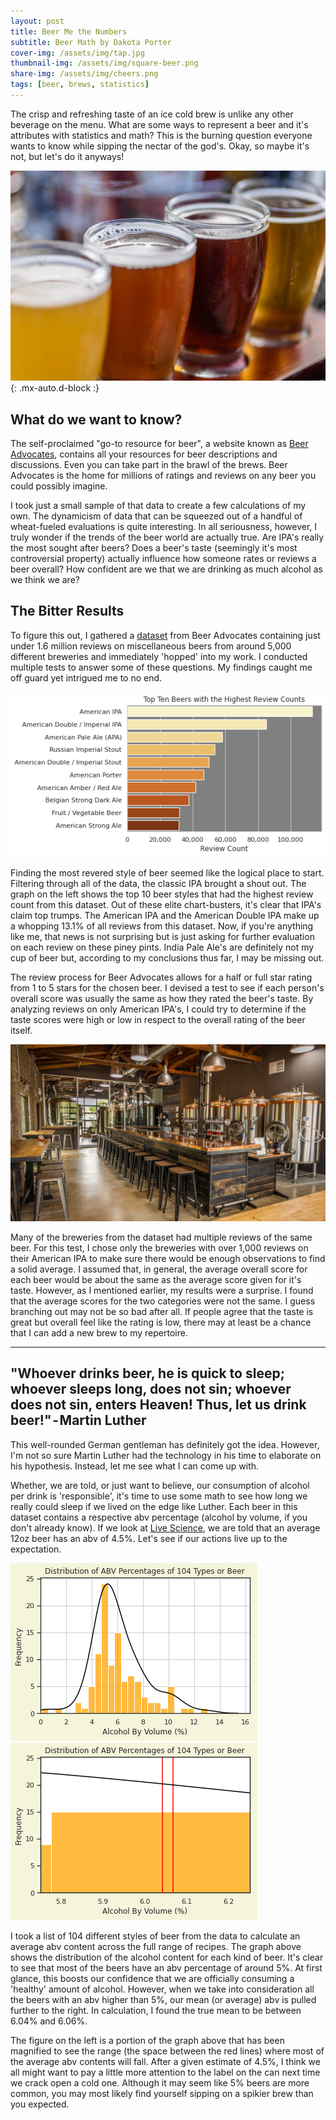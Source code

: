 ```yaml
---
layout: post
title: Beer Me the Numbers
subtitle: Beer Math by Dakota Porter
cover-img: /assets/img/tap.jpg
thumbnail-img: /assets/img/square-beer.png
share-img: /assets/img/cheers.png
tags: [beer, brews, statistics]
---
```


The crisp and refreshing taste of an ice cold brew is unlike any other beverage on the menu. What are some ways to represent a beer and it's attributes with statistics and math? This is the burning question everyone wants to know while sipping the nectar of the god's. Okay, so maybe it's not, but let's do it anyways!

![Flight](/assets/img/national-beer-day-ipa.jpg){: .mx-auto.d-block :}

## What do we want to know?

The self-proclaimed "go-to resource for beer", a website known as [Beer Advocates](https://www.beeradvocate.com/), contains all your resources for beer descriptions and discussions. Even you can take part in the brawl of the brews. Beer Advocates is the home for millions of ratings and reviews on any beer you could possibly imagine.

I took just a small sample of that data to create a few calculations of my own. The dynamicism of data that can be squeezed out of a handful of wheat-fueled evaluations is quite interesting. In all seriousness, however, I truly wonder if the trends of the beer world are actually true. Are IPA's really the most sought after beers? Does a beer's taste (seemingly it's most controversial property) actually influence how someone rates or reviews a beer overall? How confident are we that we are drinking as much alcohol as we think we are?

## The Bitter Results

To figure this out, I gathered a [dataset](https://www.kaggle.com/rdoume/beerreviews) from Beer Advocates containing just under 1.6 million reviews on miscellaneous beers from around 5,000 different breweries and immediately 'hopped' into my work. I conducted multiple tests to answer some of these questions. My findings caught me off guard yet intrigued me to no end.

![Review_Count](https://github.com/dakotagporter/dakotagporter.github.io/blob/master/assets/img/review_count.png)

Finding the most revered style of beer seemed like the logical place to start. Filtering through all of the data, the classic IPA brought a shout out. The graph on the left shows the top 10 beer styles that had the highest review count from this dataset. Out of these elite chart-busters,  it's clear that IPA's claim top trumps. The American IPA and the American Double IPA make up a whopping 13.1% of all reviews from this dataset. Now, if you're anything like me, that news is not surprising but is just asking for further evaluation on each review on these piney pints. India Pale Ale's are definitely not my cup of beer but, according to my conclusions thus far, I may be missing out.

The review process for Beer Advocates allows for a half or full star rating from 1 to 5 stars for the chosen beer. I devised a test to see if each person's overall score was usually the same as how they rated the beer's taste. By analyzing reviews on only American IPA's, I could try to determine if the taste scores were high or low in respect to the overall rating of the beer itself.

![Brewery](https://github.com/dakotagporter/dakotagporter.github.io/blob/master/assets/img/brewery.jpeg)

Many of the breweries from the dataset had multiple reviews of the same beer. For this test, I chose only the breweries with over 1,000 reviews on their American IPA to make sure there would be enough observations to find a solid average. I assumed that, in general, the average overall score for each beer would be about the same as the average score given for it's taste. However, as I mentioned earlier, my results were a surprise. I found that the average scores for the two categories were not the same. I guess branching out may not be so bad after all. If people agree that the taste is great but overall feel like the rating is low, there may at least be a chance that I can add a new brew to my repertoire.

---
"Whoever drinks beer, he is quick to sleep; whoever sleeps long, does not sin; whoever does not sin, enters Heaven! Thus, let us drink beer!" - Martin Luther
---

This well-rounded German gentleman has definitely got the idea. However, I'm not so sure Martin Luther had the technology in his time to elaborate on his hypothesis. Instead, let me see what I can come up with.

Whether, we are told, or just want to believe, our consumption of alcohol per drink is 'responsible', it's time to use some math to see how long we really could sleep if we lived on the edge like Luther. Each beer in this dataset contains a respective abv percentage (alcohol by volume, if you don't already know). If we look at [Live Science](https://www.livescience.com/32735-how-much-alcohol-is-in-my-drink.html#:~:text=On%20average,%20the%20ABV%20for,how%20each%20beverage%20is%20made.), we are told that an average 12oz beer has an abv of 4.5%. Let's see if our actions live up to the expectation.

![ABV graph](https://github.com/dakotagporter/dakotagporter.github.io/blob/master/assets/img/abv.png)
![ABV zoom](https://github.com/dakotagporter/dakotagporter.github.io/blob/master/assets/img/abv_zoom.png)

I took a list of 104 different styles of beer from the data to calculate an average abv content across the full range of recipes. The graph above shows the distribution of the alcohol content for each kind of beer. It's clear to see that most of the beers have an abv percentage of around 5%. At first glance, this boosts our confidence that we are officially consuming a 'healthy' amount of alcohol. However, when we take into consideration all the beers with an abv higher than 5%, our mean (or average) abv is pulled further to the right. In calculation, I found the true mean to be between 6.04% and 6.06%.

The figure on the left is a portion of the graph above that has been magnified to see the range (the space between the red lines) where most of the average abv contents will fall. After a given estimate of 4.5%, I think we all might want to pay a little more attention to the label on the can next time we crack open a cold one. Although it may seem like 5% beers are more common, you may most likely find yourself sipping on a spikier brew than you expected.

